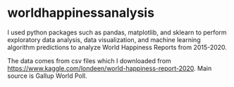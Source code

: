 # worldhappinessanalysis

I used python packages such as pandas, matplotlib, and sklearn to perform exploratory data analysis, data visualization, and machine learning algorithm predictions to analyze World Happiness Reports from 2015-2020. 

The data comes from csv files which I downloaded from https://www.kaggle.com/londeen/world-happiness-report-2020. Main source is Gallup World Poll.
